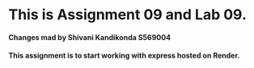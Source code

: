 # This is Assignment 09 and Lab 09.
#### Changes mad by Shivani Kandikonda S569004
#### This assignment is to start working with express hosted on Render.

